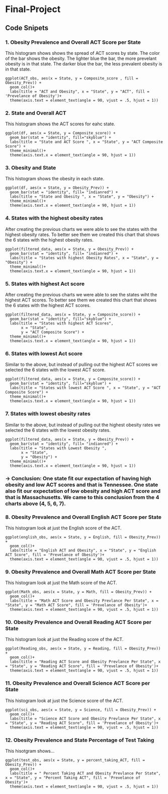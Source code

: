 # Final-Project
## Code Snipets 

### 1. Obesity Prevalence and Overall ACT Score per State 
This histogram shows shows the spread of ACT scores by state. The color of the bar shows the obesity. The lighter blue the bar, the more prevelant obesity is in that state. The darker blue the bar, the less prevalent obesity is in that state.

```
ggplot(ACT_obs, aes(x = State, y = Composite_score , fill = Obesity_Prev)) + 
  geom_col()+
  labs(title = "ACT and Obesity", x = "State", y = "ACT", fill = 'Prevelance of Obesity')+
  theme(axis.text = element_text(angle = 90, vjust = .5, hjust = 1))

```
### 2. State and Overall ACT
This histogram shows the ACT scores for eahc state.

```
ggplot(df, aes(x = State, y = Composite_score)) +
  geom_bar(stat = "identity", fill="skyblue") +
  labs(title = "State and ACT Score ", x = "State", y = "ACT Composite Score") +
  theme_minimal()+ 
  theme(axis.text.x = element_text(angle = 90, hjust = 1))

```
### 3. Obesity and State 
This histogram shows the obesity in each state.

```
ggplot(df, aes(x = State, y = Obesity_Prev)) +
  geom_bar(stat = "identity", fill= "indianred") +
  labs(title = "State and Obesity ", x = "State", y = "Obesity") +
  theme_minimal()+
  theme(axis.text.x = element_text(angle = 90, hjust = 1))

```
### 4. States with the highest obesity rates 
After creating the previous charts we were able to see the states with the highest obesity rates. To better see them we created this chart that shows the 6 states with the highest obesity rates. 

```
ggplot(filtered_data, aes(x = State, y = Obesity_Prev)) +
  geom_bar(stat = "identity", fill= "indianred") +
  labs(title = "States with highest Obesity Rates", x = "State", y = "Obesity") +
  theme_minimal()+
  theme(axis.text.x = element_text(angle = 90, hjust = 1))

```
### 5. States with highest Act score 
After creating the previous charts we were able to see the states wiht the highest ACT scores. To better see them we created this chart that shows the 6 states with the highest ACT scores. 

```
ggplot(filtered_data, aes(x = State, y = Composite_score)) +
  geom_bar(stat = "identity", fill="skyblue") +
  labs(title = "States with highest ACT Scores",
       x = "State",
       y = "ACT Composite Score") +
  theme_minimal()+ 
  theme(axis.text.x = element_text(angle = 90, hjust = 1))

```
### 6. States with lowest Act score 
Similar to the above, but instead of pulling out the highest ACT scores we selected the 6 states with the lowest ACT score. 

```
ggplot(filtered_data, aes(x = State, y = Composite_score)) +
  geom_bar(stat = "identity", fill="skyblue") +
  labs(title = "States with lowest ACT Score ", x = "State", y = "ACT Composite Score") +
  theme_minimal()+ 
  theme(axis.text.x = element_text(angle = 90, hjust = 1))

```
### 7. States with lowest obesity rates 
Similar to the above, but instead of pulling out the highest obesity rates we selected the 6 states with the lowest obesity rates. 

```
ggplot(filtered_data, aes(x = State, y = Obesity_Prev)) +
  geom_bar(stat = "identity", fill= "indianred") +
  labs(title = "States with Lowest Obesity ",
       x = "State",
       y = "Obesity") +
  theme_minimal()+
  theme(axis.text.x = element_text(angle = 90, hjust = 1))

```
### -> Conclusion: One state fit our expectation of having high obesity and low ACT scores and that is Tennessee. One state also fit our expectation of low obesity and high ACT score and that is Massachusetts. We came to this conclusion from the 4 charts above (4, 5, 6, 7). 

### 8. Obesity Prevalence and Overall English ACT Score per State 
This histogram look at just the English score of the ACT. 

```
ggplot(english_obs, aes(x = State, y = English, fill = Obesity_Prev)) + 
  geom_col()+
  labs(title = "English ACT and Obesity", x = "State", y = "English ACT Score", fill = 'Prevelance of Obesity')+
  theme(axis.text = element_text(angle = 90, vjust = .5, hjust = 1))

```
### 9. Obesity Prevalence and Overall Math ACT Score per State 
This histogram look at just the Math score of the ACT. 

```
ggplot(Math_obs, aes(x = State, y = Math, fill = Obesity_Prev)) + 
  geom_col()+
  labs(title = "Math ACT Score and Obesity Prevlance Per State", x = "State", y = "Math ACT Score", fill = 'Prevelance of Obesity')+
  theme(axis.text = element_text(angle = 90, vjust = .5, hjust = 1))

```
### 10. Obesity Prevalence and Overall Reading ACT Score per State 
This histogram look at just the Reading score of the ACT. 

```
ggplot(Reading_obs, aes(x = State, y = Reading, fill = Obesity_Prev)) + 
  geom_col()+
  labs(title = "Reading ACT Score and Obesity Prevlance Per State", x = "State", y = "Reading ACT Score", fill = 'Prevelance of Obesity')+
  theme(axis.text = element_text(angle = 90, vjust = .5, hjust = 1))

```
### 11. Obesity Prevalence and Overall Science ACT Score per State 
This histogram look at just the Science score of the ACT. 

```
ggplot(sci_obs, aes(x = State, y = Science, fill = Obesity_Prev)) + 
  geom_col()+
  labs(title = "Science ACT Score and Obesity Prevlance Per State", x = "State", y = "Reading ACT Score", fill = 'Prevelance of Obesity')+
  theme(axis.text = element_text(angle = 90, vjust = .5, hjust = 1))

```
### 12. Obesity Prevalence and State Percentage of Test Taking 
This hisotgram shows...

```
ggplot(test_obs, aes(x = State, y = percent_taking_ACT, fill = Obesity_Prev)) + 
  geom_col()+
  labs(title = " Percent Taking ACT and Obesity Prevlance Per State", x = "State", y = "Percent Taking ACT", fill = 'Prevelance of Obesity')+
  theme(axis.text = element_text(angle = 90, vjust = .5, hjust = 1))

```
